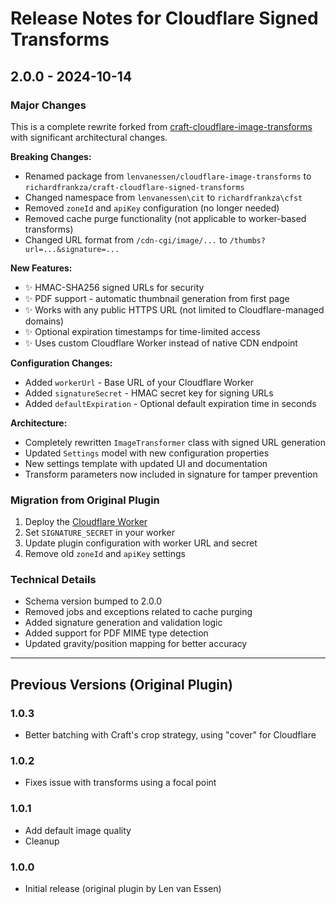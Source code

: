 # Release Notes for Cloudflare Signed Transforms

## 2.0.0 - 2024-10-14

### Major Changes

This is a complete rewrite forked from [craft-cloudflare-image-transforms](https://github.com/lenvanessen/craft-cloudflare-image-transforms) with significant architectural changes.

**Breaking Changes:**
- Renamed package from `lenvanessen/cloudflare-image-transforms` to `richardfrankza/craft-cloudflare-signed-transforms`
- Changed namespace from `lenvanessen\cit` to `richardfrankza\cfst`
- Removed `zoneId` and `apiKey` configuration (no longer needed)
- Removed cache purge functionality (not applicable to worker-based transforms)
- Changed URL format from `/cdn-cgi/image/...` to `/thumbs?url=...&signature=...`

**New Features:**
- ✨ HMAC-SHA256 signed URLs for security
- ✨ PDF support - automatic thumbnail generation from first page
- ✨ Works with any public HTTPS URL (not limited to Cloudflare-managed domains)
- ✨ Optional expiration timestamps for time-limited access
- ✨ Uses custom Cloudflare Worker instead of native CDN endpoint

**Configuration Changes:**
- Added `workerUrl` - Base URL of your Cloudflare Worker
- Added `signatureSecret` - HMAC secret key for signing URLs
- Added `defaultExpiration` - Optional default expiration time in seconds

**Architecture:**
- Completely rewritten `ImageTransformer` class with signed URL generation
- Updated `Settings` model with new configuration properties
- New settings template with updated UI and documentation
- Transform parameters now included in signature for tamper prevention

### Migration from Original Plugin

1. Deploy the [Cloudflare Worker](https://github.com/richardfrankza/cloudflare-pdf-thumbnaiker)
2. Set `SIGNATURE_SECRET` in your worker
3. Update plugin configuration with worker URL and secret
4. Remove old `zoneId` and `apiKey` settings

### Technical Details

- Schema version bumped to 2.0.0
- Removed jobs and exceptions related to cache purging
- Added signature generation and validation logic
- Added support for PDF MIME type detection
- Updated gravity/position mapping for better accuracy

---

## Previous Versions (Original Plugin)

### 1.0.3
- Better batching with Craft's crop strategy, using "cover" for Cloudflare

### 1.0.2
- Fixes issue with transforms using a focal point

### 1.0.1
- Add default image quality
- Cleanup

### 1.0.0
- Initial release (original plugin by Len van Essen)
